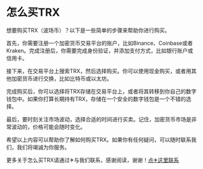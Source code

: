 # 怎么买TRX

想要购买TRX（波场币）？以下是一些简单的步骤来帮助你进行购买。

首先，你需要注册一个加密货币交易平台的账户，比如Binance、Coinbase或者Kraken。完成注册后，你需要完成身份验证，并添加支付方式，比如银行账户或信用卡。

接下来，在交易平台上搜索TRX，然后选择购买。你可以使用现金购买，或者用其他加密货币进行交换，比如比特币或以太坊。

完成购买后，你可以选择将TRX存储在交易平台上，或者将其转移到你自己的数字钱包中。如果你打算长期持有TRX，存储在一个安全的数字钱包是一个不错的选择。

最后，要时刻关注市场波动，选择合适的时间进行买卖。记住，加密货币市场是非常波动的，价格可能会随时变化。

希望以上内容可以帮助你了解如何购买TRX。如果你有任何疑问，可以随时联系我们，我们将竭诚为你服务。

更多关于怎么买TRX请通过✈与我们联系，感谢阅读，谢谢！[点✈这里联系](https://t.me/shalong)
